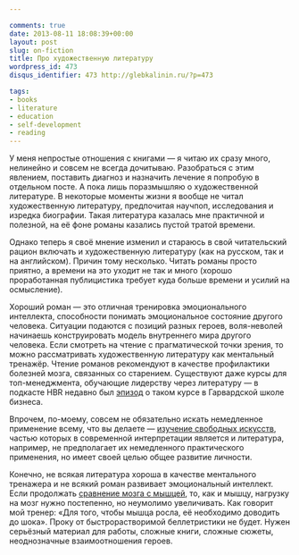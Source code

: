 ```yaml
---

comments: true
date: 2013-08-11 18:08:39+00:00
layout: post
slug: on-fiction
title: Про художественную литературу
wordpress_id: 473
disqus_identifier: 473 http://glebkalinin.ru/?p=473

tags:
- books
- literature
- education
- self-development
- reading
---
```


У меня непростые отношения с книгами — я читаю их сразу много, нелинейно и совсем не всегда дочитываю. Разобраться с этим явлением, поставить диагноз и назначить лечение я попробую в отдельном посте. А пока лишь поразмышляю о художественной литературе. В некоторые моменты жизни я вообще не читал художественную литературу, предпочитая научпоп, исследования и изредка биографии. Такая литература казалась мне практичной и полезной, на её фоне романы казались пустой тратой времени.

Однако теперь я своё мнение изменил и стараюсь в свой читательский рацион включать и художественную литературу (как на русском, так и на английском). Причин тому несколько. Читать романы просто приятно, а времени на это уходит не так и много (хорошо проработанная публицистика требует куда больше времени и усилий на осмысление). 

Хороший роман — это отличная тренировка эмоционального интеллекта, способности понимать эмоциональное состояние другого человека. Ситуации подаются с позиций разных героев, воля-неволей начинаешь конструировать модель внутреннего мира другого человека. Если смотреть на чтение с прагматической точки зрения, то можно рассматривать художественную литературу как ментальный тренажёр. Чтение романов рекомендуют в качестве профилактики болезней мозга, связанных со старением. Существуют даже курсы для топ-менеджмента, обучающие лидерству через литературу — в подкасте HBR недавно был [эпизод](http://blogs.hbr.org/ideacast/2013/06/read-fiction-and-be-a-better-l.html) о таком курсе в Гарвардской школе бизнеса.

Впрочем, по-моему, совсем не обязательно искать немедленное применение всему, что вы делаете — [изучение свободных искусств](http://en.wikipedia.org/wiki/Liberal_arts_education), частью которых в современной интерпретации является и литература, например, не предполагает их немедленного практического применения, но имеет своей целью общее развитие личности.

Конечно, не всякая литература хороша в качестве ментального тренажера и не всякий роман развивает эмоциональный интеллект. Если продолжать [сравнение мозга с мышцей](http://glebkalinin.ru/on-mental-muscles/), то, как и мышцу, нагрузку на мозг нужно постепенно, но неумолимо увеличивать. Как говорит мой тренер: «Для того, чтобы мышца росла, её необходимо доводить до шока». Проку от быстрорастворимой беллетристики не будет. Нужен серьёзный материал для работы, сложные книги, сложные сюжеты, неоднозначные взаимоотношения героев.
